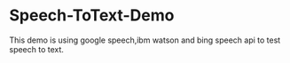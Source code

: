 # Speech-ToText-Demo
This demo is using google speech,ibm watson and bing speech api to test speech to text.
